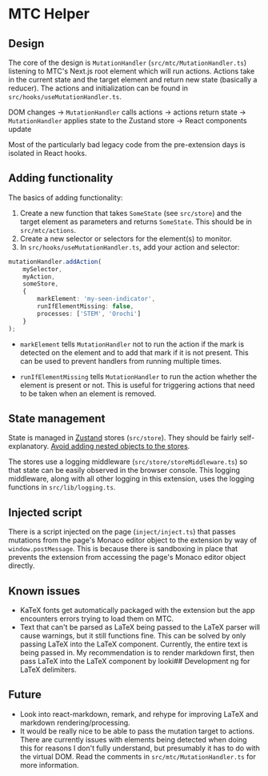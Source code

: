 # MTC Helper

## Design

The core of the design is `MutationHandler` (`src/mtc/MutationHandler.ts`) listening to
MTC's Next.js root element which will run actions. Actions take in the current state and
the target element and return new state (basically a reducer). The actions and
initialization can be found in `src/hooks/useMutationHandler.ts`.

DOM changes -> `MutationHandler` calls actions -> actions return state ->
`MutationHandler` applies state to the Zustand store -> React components update

Most of the particularly bad legacy code from the pre-extension days is isolated in
React hooks.

## Adding functionality

The basics of adding functionality:

1. Create a new function that takes `SomeState` (see `src/store`) and the target element
   as parameters and returns `SomeState`. This should be in `src/mtc/actions`.
2. Create a new selector or selectors for the element(s) to monitor.
3. In `src/hooks/useMutationHandler.ts`, add your action and selector:

```ts
mutationHandler.addAction(
    mySelector,
    myAction,
    someStore,
    {
        markElement: 'my-seen-indicator',
        runIfElementMissing: false,
        processes: ['STEM', 'Orochi']
    }
);
```

- `markElement` tells `MutationHandler` not to run the action if the mark is detected on
the element and to add that mark if it is not present. This can be used to prevent
handlers from running multiple times.

- `runIfElementMissing` tells `MutationHandler` to run the action whether the element is
 present or not. This is useful for triggering actions that need to be taken when an
 element is removed.

## State management

State is managed in [Zustand](https://github.com/pmndrs/zustand) stores (`src/store`).
They should be fairly self-explanatory. [Avoid adding nested objects to the
stores](https://github.com/pmndrs/zustand/blob/33cd0c0dd15307a98d859b7993c4160fa6f98b0b/docs/guides/updating-state.md#deeply-nested-object).

The stores use a logging middleware (`src/store/storeMiddleware.ts`) so that state can
be easily observed in the browser console. This logging middleware, along with all other
logging in this extension, uses the logging functions in `src/lib/logging.ts`.

## Injected script

There is a script injected on the page (`inject/inject.ts`) that passes mutations from
the page's Monaco editor object to the extension by way of `window.postMessage`. This is
because there is sandboxing in place that prevents the extension from accessing the
page's Monaco editor object directly.

## Known issues

- KaTeX fonts get automatically packaged with the extension but the app encounters
  errors trying to load them on MTC.
- Text that can't be parsed as LaTeX being passed to the LaTeX parser will cause
  warnings, but it still functions fine. This can be solved by only passing LaTeX into
  the LaTeX component. Currently, the entire text is being passed in. My recommendation
  is to render markdown first, then pass LaTeX into the LaTeX component by looki##
  Development ng for LaTeX delimiters.

## Future

- Look into react-markdown, remark, and rehype for improving LaTeX and markdown
  rendering/processing.
- It would be really nice to be able to pass the mutation target to actions. There are
  currently issues with elements being detected when doing this for reasons I don't
  fully understand, but presumably it has to do with the virtual DOM. Read the comments
  in `src/mtc/MutationHandler.ts` for more information.
